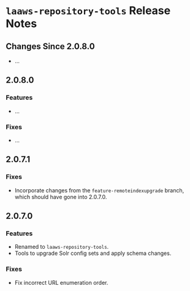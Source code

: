 # `laaws-repository-tools` Release Notes

## Changes Since 2.0.8.0

*   ...

## 2.0.8.0

### Features

*   ...

### Fixes

*   ...

## 2.0.7.1

### Fixes

*   Incorporate changes from the `feature-remoteindexupgrade` branch, which should have gone into 2.0.7.0.

## 2.0.7.0

### Features

*   Renamed to `laaws-repository-tools`.
*   Tools to upgrade Solr config sets and apply schema changes.

### Fixes

*   Fix incorrect URL enumeration order.

